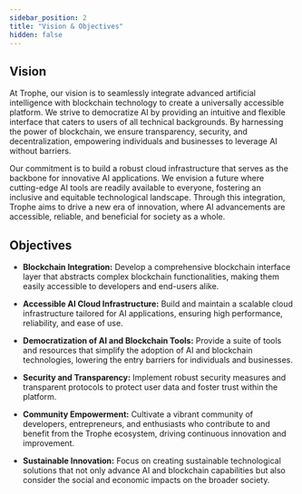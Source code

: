 ```yaml
---
sidebar_position: 2
title: "Vision & Objectives"
hidden: false
---
```


## Vision

At Trophe, our vision is to seamlessly integrate advanced artificial intelligence with blockchain technology to create a universally accessible platform. We strive to democratize AI by providing an intuitive and flexible interface that caters to users of all technical backgrounds. By harnessing the power of blockchain, we ensure transparency, security, and decentralization, empowering individuals and businesses to leverage AI without barriers.

Our commitment is to build a robust cloud infrastructure that serves as the backbone for innovative AI applications. We envision a future where cutting-edge AI tools are readily available to everyone, fostering an inclusive and equitable technological landscape. Through this integration, Trophe aims to drive a new era of innovation, where AI advancements are accessible, reliable, and beneficial for society as a whole.

## Objectives

- **Blockchain Integration:** Develop a comprehensive blockchain interface layer that abstracts complex blockchain functionalities, making them easily accessible to developers and end-users alike.

- **Accessible AI Cloud Infrastructure:** Build and maintain a scalable cloud infrastructure tailored for AI applications, ensuring high performance, reliability, and ease of use.

- **Democratization of AI and Blockchain Tools:** Provide a suite of tools and resources that simplify the adoption of AI and blockchain technologies, lowering the entry barriers for individuals and businesses.

- **Security and Transparency:** Implement robust security measures and transparent protocols to protect user data and foster trust within the platform.

- **Community Empowerment:** Cultivate a vibrant community of developers, entrepreneurs, and enthusiasts who contribute to and benefit from the Trophe ecosystem, driving continuous innovation and improvement.

- **Sustainable Innovation:** Focus on creating sustainable technological solutions that not only advance AI and blockchain capabilities but also consider the social and economic impacts on the broader society.
